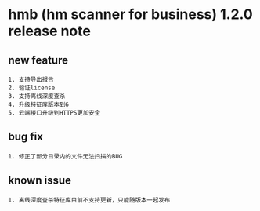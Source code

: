 ﻿# hmb (hm scanner for business) 1.2.0 release note

## new feature

    1. 支持导出报告
    2. 验证license
    3. 支持离线深度查杀
    4. 升级特征库版本到6
    5. 云端接口升级到HTTPS更加安全

## bug fix

    1. 修正了部分目录内的文件无法扫描的BUG

## known issue

    1. 离线深度查杀特征库目前不支持更新，只能随版本一起发布 


	
